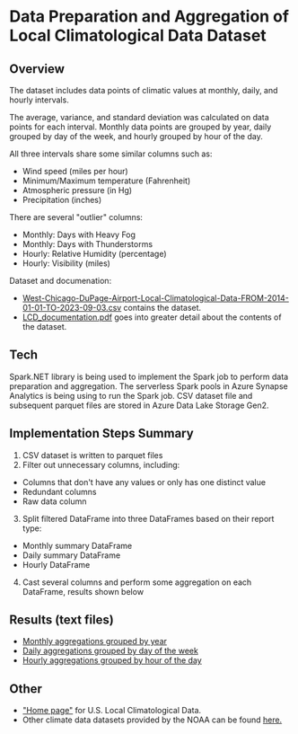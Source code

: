 # Data Preparation and Aggregation of Local Climatological Data Dataset

## Overview

The dataset includes data points of climatic values at monthly, daily, and hourly intervals.

The average, variance, and standard deviation was calculated on data points for each interval. Monthly data points are grouped by year, daily grouped by day of the week, and hourly grouped by hour of the day.

All three intervals share some similar columns such as:

- Wind speed (miles per hour)
- Minimum/Maximum temperature (Fahrenheit)
- Atmospheric pressure (in Hg)
- Precipitation (inches)

There are several "outlier" columns:

- Monthly: Days with Heavy Fog
- Monthly: Days with Thunderstorms
- Hourly: Relative Humidity (percentage)
- Hourly: Visibility (miles)

Dataset and documenation:

- [West-Chicago-DuPage-Airport-Local-Climatological-Data-FROM-2014-01-01-TO-2023-09-03.csv](./West-Chicago-DuPage-Airport-Local-Climatological-Data-FROM-2014-01-01-TO-2023-09-03.csv) contains the dataset.
- [LCD_documentation.pdf](https://www.ncei.noaa.gov/pub/data/cdo/documentation/LCD_documentation.pdf) goes into greater detail about the contents of the dataset.

## Tech

Spark.NET library is being used to implement the Spark job to perform data preparation and aggregation. The serverless Spark pools in Azure Synapse Analytics is being using to run the Spark job. CSV dataset file and subsequent parquet files are stored in Azure Data Lake Storage Gen2.

## Implementation Steps Summary

1. CSV dataset is written to parquet files
2. Filter out unnecessary columns, including:

- Columns that don't have any values or only has one distinct value
- Redundant columns
- Raw data column

3. Split filtered DataFrame into three DataFrames based on their report type:

- Monthly summary DataFrame
- Daily summary DataFrame
- Hourly DataFrame

4. Cast several columns and perform some aggregation on each DataFrame, results shown below

## Results (text files)

- [Monthly aggregations grouped by year](./results/monthly.txt)
- [Daily aggregations grouped by day of the week](./results/daily.txt)
- [Hourly aggregations grouped by hour of the day](./results/hourly.txt)

## Other

- ["Home page"](https://www.ncei.noaa.gov/metadata/geoportal/rest/metadata/item/gov.noaa.ncdc:C00684/html) for U.S. Local Climatological Data.
- Other climate data datasets provided by the NOAA can be found [here.](https://www.ncdc.noaa.gov/cdo-web/datasets)
